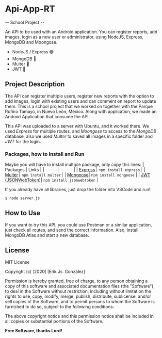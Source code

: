 # Api-App-RT
 -- School Project --

An API to be used with an Android application. You can register reports, add images, login as a new user or administrator, using NodeJS, Express, MongoDB and Moongose.

- NodeJS / Express  🟢
- MongoDB 🍃
- Multer 📸
- JWT 🔑

## Project Description
The API can register multiple users, register new reports with the option to add images, login with existing users and can comment on report to update them.
This is a school project that we worked on together with the Parque Rufino Tamayo, in Nuevo León, México. Along with application, we made an Android Application that consume the API.

This API was uploaded to a server with Ubuntu, and it worked there. We used _Express_ for multiple routes, and _Moongose_ to access to the _MongoDB_ database, also we used _Multer_ to saved all images in a specific folder and _JWT_ for the login.


### Packages, how to Install and Run
Maybe you will have to install multiple package, only copy this lines:
| Packages | Links |
| ------ | ------ |
| [Express][express] | ```npm install express``` |
| [Multer][multer] | ```npm install multer``` |
| [Mongoose][mongoose]| ```npm install mongoose``` |
| [JWT (JSONWebToken)][jsonwebtoken]| ```npm install jsonwebtoken``` |


If you already have all libraries, just drop the folder into VSCode and run!
``` 
$ node server.js
```

## How to Use 
If you want to try this API, you could use Postman or a similar application, just check all routes, and send the correct information.
Also, install MongoDB Atlas and start a new database.


## License
MIT License

Copyright (c) [2020] [Erik Js. González]

Permission is hereby granted, free of charge, to any person obtaining a copy
of this software and associated documentation files (the "Software"), to deal
in the Software without restriction, including without limitation the rights
to use, copy, modify, merge, publish, distribute, sublicense, and/or sell
copies of the Software, and to permit persons to whom the Software is
furnished to do so, subject to the following conditions:

The above copyright notice and this permission notice shall be included in all
copies or substantial portions of the Software.

**Free Software, thanks Lord!**

[//]: #
   [express]: <https://expressjs.com/>
   [multer]: <https://www.npmjs.com/package/multer>
   [mongoose]: <https://mongoosejs.com/>
   [jsonwebtoken]: <https://github.com/auth0/node-jsonwebtoken>
